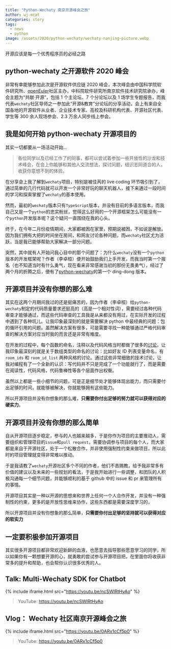 ```yaml
---
title: "Python-Wechaty 南京开源峰会之旅"
author: wj-mcat
categories: story
tags:
  - news
  - python
image: /assets/2020/python-wechaty/wechaty-nanjing-picture.webp
---
```


开源应该是每一个优秀程序员的必经之路

## python-wechaty 之开源软件 2020 峰会

非常有幸能够参加此次是开源软件供应链 2020 峰会，本次峰会由中国科学院软件研究所、[openEuler](https://openeuler.org/zh/)社区主办，中科院软件研究所南京软件技术研究院承办，峰会主题为“共献·开源”，包括 1 个主论坛、7 个分论坛以及 1 场学生专题报告，而我代表`wechaty`社区导师之一参加此“开源&教育”分论坛的分享活动，会上有来自全国各地的开源软件从业者、企业技术专家、高校及科研机构代表、开源社区代表、学生等 300 余人现场参会、2.3 万余人同步线上参会。

## 我是如何开始 python-wechaty 开源项目的

其实一切都要从一场活动开始...

> 各位同学以及已经工作了的同事，都可以尝试着参加一些开放性的沙龙和技术峰会，在会上你能够和其他人交流想法，探讨问题，结识志同道合的人，收获你意想不到的体验。

在分享会上我了解到`wechaty`项目，特别是被佳芮的 live coding 环节吸引到了，通过简单的几行代码就可以开发一个非常好玩的聊天机器人，接下来通过一段时间的学习和探索掌握了`wechaty`的基本使用。

然而，最初的`wechaty`版本只有`TypeScript`版本，并没有目前的多语言版本，而我自己又是一个`python`的忠实粉丝，觉得这么好用的一个开源框架怎么可能没有一个`python`开发版本呢？这个疑问一直围绕在我的心头。

终于，在今年二月份疫情期间，大家都被困在家里，预期说被困，不如说是解放。因为我们拥有大把的时间坐在房间，和网友讨论各种问题，而`wechaty`社区尤为活跃，当是我已能够帮助大家解决一部分问题。

突然，其中就有人开始问我心目中的那个问题了：为什么`wechaty`没有一个`python`版本的开发框架呢？作者（李卓桓）便开始鼓励我们上手开发，而我当时第一个报名（也不知道当时有什么勇气，现在看来非常感谢当初的那份无畏勇气），经过了两个月的折腾之后，便有了[python-wechaty](https://github.com/wechaty/python-wechaty)的第一个 ding-dong 版本。

## 开源项目并没有你想的那么难

其实在这两个月期间我过的还是挺痛苦的，因为作者（李卓桓）给`python-wechaty`制定的代码质量要求还挺高的（高是一个相对性词），需要经过各种代码审查才能够通过，而这些代码审查的工具我是从来都没有用过，在实际开发的过程中遇到了各种坑儿。让我印象最深刻的就是需要解决 python 中最经典的问题：包的循环引用的问题。虽然解决方案有很多，可是需要寻找一种能够通过严格代码审查的解决方案对应当时我的而言还是非常有难度。

在开发的过程中，每个函数的命名，注释以及代码风格当时都做了很多的[讨论](https://github.com/wechaty/python-wechaty/wiki/Coding-Style)，让我印象最深刻的就是关于数组类型的命名的讨论：比如好友 ID 列表变量命名，有`room_ids` 和 `room_id_list` 两种风格的讨论。通过这些非常细致的技术讨论，让我对编程有了一个全新的认识：写代码并不只是完成了一个功能就行了，而是需要在阅读性，代码风格，代码鲁棒性等各个层面作出权衡。

虽然以上都是一些小细节的问题，可是正是细节处才能够体现出能力，而只需要付出足够的时间，就能够被解决，你就能够拥有这些能力。

所以开源项目并没有你想象的那么难，**只需要你付出足够的努力就可以获得对应的硬实力**。

## 开源项目并没有你想的那么简单

自从开源项目逐步稳定，参与的人也越来越多，于是你作为项目的主要推动人，需要组织和管理项目的`issue`和`pull request`，需要协调参与项目的每个人，而大家都是来自于开源社区，处于一个松散合作，并非使用强制性约束来做项目，所以此时的项目管理就变得非常难以推动。

于是我请教了`wechaty`开源社区多个不同的作者，他们不吝赐教，给予我非常多有价值的建议以及未来的一些规划的看法，于是我开始进行一些调整，和团队的人积极沟通每一个细节问题，并能够顺利的基于 github 中的 issue 和 pr 来管理所有的事情。

开源项目其实是一种以开源的思想来和世界上任何一个人合作开发，并没有一种强制性的约束，更多的是开放性思维来协作，这些东西都是需要深度学习的，

所以开源项目并没有你想象的那么简单，**只需要你付出足够的坚持就可以获得对应的软实力**

## 一定要积极参加开源项目

其实很多开源项目都非常欢迎新鲜的血液，也愿意去指导那些愿意学习的同学，所以如果你有一颗想要开源的心，就勇敢的尝试参与开源项目把，在里面你将收获非常多的提升和帮助，也会帮你认识很多优秀的人。

## Talk: Multi-Wechaty SDK for Chatbot

{% include iframe.html src="https://youtu.be/ncSWIRtHyAo" %}

> YouTube: <https://youtu.be/ncSWIRtHyAo>

## Vlog： Wechaty 社区南京开源峰会之旅

{% include iframe.html src="https://youtu.be/0ARx1cCf5p0" %}

> YouTube: <https://youtu.be/0ARx1cCf5p0>
